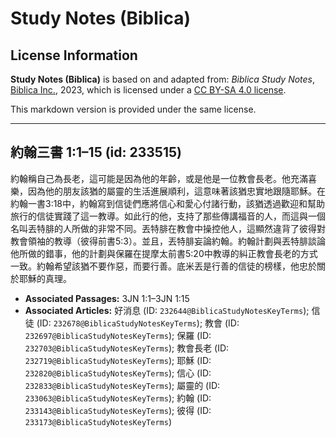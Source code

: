 # Study Notes (Biblica)

## License Information

**Study Notes (Biblica)** is based on and adapted from: _Biblica Study Notes_, [Biblica Inc.](https://www.biblica.com/), 2023, which is licensed under a [CC BY-SA 4.0 license](https://creativecommons.org/licenses/by-sa/4.0/legalcode.en).

This markdown version is provided under the same license.



--------------------------------

## 約翰三書 1:1–15 (id: 233515)

約翰稱自己為長老，這可能是因為他的年齡，或是他是一位教會長老。他充滿喜樂，因為他的朋友該猶的屬靈的生活進展順利，這意味著該猶忠實地跟隨耶穌。在約翰一書3:18中，約翰寫到信徒們應將信心和愛心付諸行動，該猶透過歡迎和幫助旅行的信徒實踐了這一教導。如此行的他，支持了那些傳講福音的人，而這與一個名叫丟特腓的人所做的非常不同。丟特腓在教會中操控他人，這顯然違背了彼得對教會領袖的教導（彼得前書5:3）。並且，丟特腓妄論約翰。約翰計劃與丟特腓談論他所做的錯事，他的計劃與保羅在提摩太前書5:20中教導的糾正教會長老的方式一致。約翰希望該猶不要作惡，而要行善。底米丟是行善的信徒的榜樣，他忠於關於耶穌的真理。

* **Associated Passages:** 3JN 1:1–3JN 1:15
* **Associated Articles:** 好消息 (ID: `232644@BiblicaStudyNotesKeyTerms`); 信徒 (ID: `232678@BiblicaStudyNotesKeyTerms`); 教會 (ID: `232697@BiblicaStudyNotesKeyTerms`); 保羅 (ID: `232703@BiblicaStudyNotesKeyTerms`); 教會長老 (ID: `232719@BiblicaStudyNotesKeyTerms`); 耶穌 (ID: `232820@BiblicaStudyNotesKeyTerms`); 信心 (ID: `232833@BiblicaStudyNotesKeyTerms`); 屬靈的 (ID: `233063@BiblicaStudyNotesKeyTerms`); 約翰 (ID: `233143@BiblicaStudyNotesKeyTerms`); 彼得 (ID: `233173@BiblicaStudyNotesKeyTerms`)

